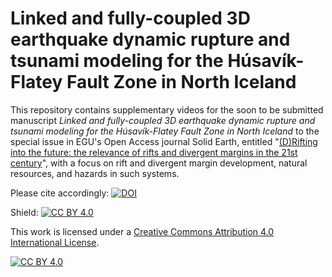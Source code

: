 # Linked and fully-coupled 3D earthquake dynamic rupture and tsunami modeling for the Húsavík-Flatey Fault Zone in North Iceland

This repository contains supplementary videos for the soon to be submitted manuscript *Linked and fully-coupled 3D earthquake dynamic rupture and tsunami modeling for the Húsavík-Flatey Fault Zone in North Iceland* to the special issue in EGU's Open Access journal Solid Earth, entitled "[(D)Rifting into the future: the relevance of rifts and divergent margins in the 21st century](https://www.solid-earth.net/articles_and_preprints/scheduled_sis.html)", with a focus on rift and divergent margin development, natural resources, and hazards in such systems.

Please cite accordingly: [![DOI](https://zenodo.org/badge/557524937.svg)](https://zenodo.org/badge/latestdoi/557524937)

Shield: [![CC BY 4.0][cc-by-shield]][cc-by]

This work is licensed under a
[Creative Commons Attribution 4.0 International License][cc-by].

[![CC BY 4.0][cc-by-image]][cc-by]

[cc-by]: http://creativecommons.org/licenses/by/4.0/
[cc-by-image]: https://i.creativecommons.org/l/by/4.0/88x31.png
[cc-by-shield]: https://img.shields.io/badge/License-CC%20BY%204.0-lightgrey.svg
